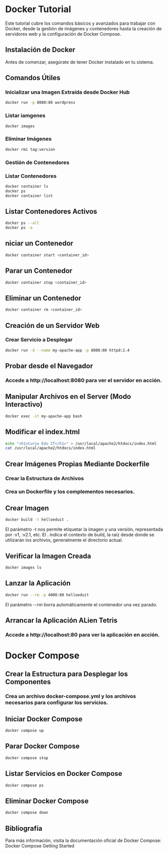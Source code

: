 # Docker Tutorial

Este tutorial cubre los comandos básicos y avanzados para trabajar con Docker, desde la gestión de imágenes y contenedores hasta la creación de servidores web y la configuración de Docker Compose.

## Instalación de Docker

Antes de comenzar, asegúrate de tener Docker instalado en tu sistema.

## Comandos Útiles

### Inicializar una Imagen Extraída desde Docker Hub

```sh
docker run -p 8080:80 wordpress
```

### Listar iamgenes

```sh
docker images
```

### Eliminar Imágenes
```sh
docker rmi tag:version

```

### Gestión de Contenedores
### Listar Contenedores
```sh
docker container ls
docker ps
docker container list
```

## Listar Contenedores Activos
```sh
docker ps --all
docker ps -a
```

## niciar un Contenedor
```sh
docker container start <container_id>
```

## Parar un Contenedor
```sh
docker container stop <container_id>
```
## Eliminar un Contenedor
```sh
docker container rm <container_id>
```

## Creación de un Servidor Web
### Crear Servicio a Desplegar
```sh
docker run -d --name my-apache-app -p 8080:80 httpd:2.4
```
## Probar desde el Navegador
### Accede a http://localhost:8080 para ver el servidor en acción.

## Manipular Archivos en el Server (Modo Interactivo)
```sh
docker exec -it my-apache-app bash
```

## Modificar el index.html
```sh
echo "<h1>Curso Edu IT</h1>" > /usr/local/apache2/htdocs/index.html
cat /usr/local/apache2/htdocs/index.html
```
## Crear Imágenes Propias Mediante Dockerfile
### Crear la Estructura de Archivos
### Crea un Dockerfile y los complementos necesarios.

## Crear Imagen
```sh
docker build -t helloeduit .
```
El parámetro -t nos permite etiquetar la imagen y una versión, representada por :v1, :v2.1, etc. El . indica el contexto de build, la raíz desde donde se utilizarán los archivos, generalmente el directorio actual.

## Verificar la Imagen Creada
```sh
docker images ls
```

## Lanzar la Aplicación
```sh
docker run --rm -p 4000:80 helloeduit
```
El parámetro --rm borra automáticamente el contenedor una vez parado.


## Arrancar la Aplicación ALien Tetris
### Accede a http://localhost:80 para ver la aplicación en acción.

# Docker Compose
## Crear la Estructura para Desplegar los Componentes
### Crea un archivo docker-compose.yml y los archivos necesarios para configurar los servicios.

## Iniciar Docker Compose
```sh
docker compose up
```
## Parar Docker Compose
```sh
docker compose stop
```
## Listar Servicios en Docker Compose
```sh
docker compose ps
```
## Eliminar  Docker Compose
```sh
docker compose down
```
## Bibliografía

Para más información, visita la documentación oficial de Docker Compose:
Docker Compose Getting Started

